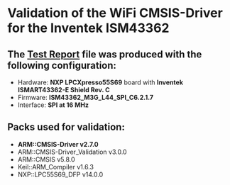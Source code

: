 # Validation of the **WiFi CMSIS-Driver** for the **Inventek ISM43362**

## The [Test Report](./TestReport.txt) file was produced with the following configuration:
 - Hardware:  **NXP LPCXpresso55S69** board with **Inventek ISMART43362-E Shield Rev. C**
 - Firmware:  **ISM43362_M3G_L44_SPI_C6.2.1.7**
 - Interface: **SPI at 16 MHz**

## Packs used for validation:
 - **ARM::CMSIS-Driver v2.7.0**
 - ARM::CMSIS-Driver_Validation v3.0.0
 - ARM::CMSIS v5.8.0
 - Keil::ARM_Compiler v1.6.3
 - NXP::LPC55S69_DFP v14.0.0
